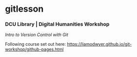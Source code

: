 # gitlesson
### DCU Library | Digital Humanities Workshop
_Intro to Version Control with Git_

Following course set out here: <a href="https://liamodwyer.github.io/git-workshop/github-pages.html">https://liamodwyer.github.io/git-workshop/github-pages.html</a>
